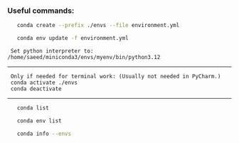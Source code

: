 ### Useful commands:
```bash
   conda create --prefix ./envs --file environment.yml
```
```bash
   conda env update -f environment.yml
```
     Set python interpreter to: /home/saeed/miniconda3/envs/myenv/bin/python3.12
---
     Only if needed for terminal work: (Usually not needed in PyCharm.)
     conda activate ./envs
     conda deactivate

---
```bash
   conda list
```
```bash
   conda env list
```
```bash
   conda info --envs
```
